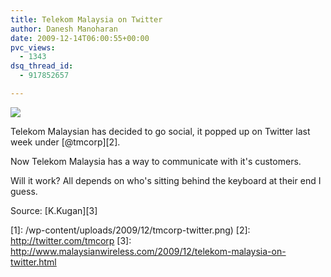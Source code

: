 ```yaml
---
title: Telekom Malaysia on Twitter
author: Danesh Manoharan
date: 2009-12-14T06:00:55+00:00
pvc_views:
  - 1343
dsq_thread_id:
  - 917852657

---
```

![](/wp-content/uploads/2009/12/tmcorp-twitter-450x308.png)

Telekom Malaysian has decided to go social, it popped up on Twitter last week under [@tmcorp][2].

Now Telekom Malaysia has a way to communicate with it's customers.

Will it work? All depends on who's sitting behind the keyboard at their end I guess.

Source: [K.Kugan][3]

 [1]: /wp-content/uploads/2009/12/tmcorp-twitter.png)
 [2]: http://twitter.com/tmcorp
 [3]: http://www.malaysianwireless.com/2009/12/telekom-malaysia-on-twitter.html